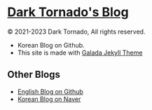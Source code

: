 # [Dark Tornado's Blog](https://darktornado.github.io/blog/)

© 2021-2023 Dark Tornado, All rights reserved.

* Korean Blog on Github.
* This site is made with [Galada Jekyll Theme](https://github.com/artemsheludko/galada)

## Other Blogs

* [English Blog on Github](https://darktornado.github.io/)
* [Korean Blog on Naver](https://blog.naver.com/dt3141592)
